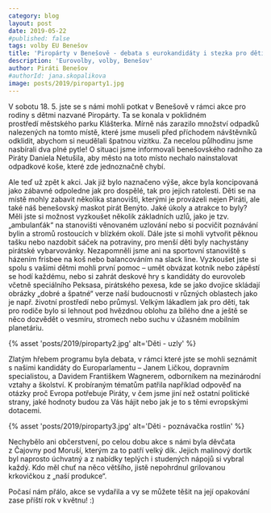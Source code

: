 ```yaml
---
category: blog
layout: post
date: 2019-05-22
#published: false
tags: volby EU Benešov
title: 'Piropárty v Benešově - debata s eurokandidáty i stezka pro děti'
description: 'Eurovolby, volby, Benešov'
author: Piráti Benešov
#authorId: jana.skopalikova
image: posts/2019/piroparty1.jpg
---
```

V sobotu 18. 5. jste se s námi mohli potkat v Benešově v rámci akce pro rodiny s dětmi nazvané Piropárty. Ta se konala v poklidném prostředí městského parku Klášterka. Mírně nás zarazilo množství odpadků nalezených na tomto místě, které jsme museli před příchodem návštěvníků odklidit, abychom si neudělali špatnou vizitku. Za necelou půlhodinu jsme nasbírali dva plné pytle! O situaci jsme informovali benešovského radního za Piráty Daniela Netušila, aby město na toto místo nechalo nainstalovat odpadkové koše, které zde jednoznačně chybí.

Ale teď už zpět k akci. Jak již bylo naznačeno výše, akce byla koncipovaná jako zábavné odpoledne jak pro dospělé, tak pro jejich ratolesti. Děti se na místě mohly zabavit několika stanovišti, kterými je provázeli nejen Piráti, ale také náš benešovský maskot pirát Benýto. Jaké úkoly a atrakce to byly? Měli jste si možnost vyzkoušet několik základních uzlů, jako je tzv. „ambulanťák“ na stanovišti věnovaném uzlování nebo si pocvičit poznávání bylin a stromů rostoucích v blízkém okolí. Dále jste si mohli vytvořit pěknou tašku nebo nazdobit sáček na potraviny, pro menší děti byly nachystány pirátské vybarvovánky. Nezapomněli jsme ani na sportovní stanoviště s házením frisbee na koš nebo balancováním na slack line. Vyzkoušet jste si spolu s vašimi dětmi mohli první pomoc – umět obvázat kotník nebo zápěstí se hodí každému, nebo si zahrát deskové hry s kandidáty do eurovoleb včetně speciálního Peksasa, pirátského pexesa, kde se jako dvojice skládají obrázky „dobré a špatné“ verze naší budoucnosti v různých oblastech jako je např. životní prostředí nebo průmysl. Velkým lákadlem jak pro děti, tak pro rodiče bylo si lehnout pod hvězdnou oblohu za bílého dne a ještě se něco dozvědět o vesmíru, stromech nebo suchu v úžasném mobilním planetáriu.

{% asset 'posts/2019/piroparty2.jpg' alt='Děti - uzly' %}

Zlatým hřebem programu byla debata, v rámci které jste se mohli seznámit s našimi kandidáty do Europarlamentu – Janem Ličkou, dopravním specialistou, a Davidem Františkem Wagnerem, odborníkem na mezinárodní vztahy a školství. K probíraným tématům patřila například odpověď na otázky proč Evropa potřebuje Piráty, v čem jsme jiní než ostatní politické strany, jaké hodnoty budou za Vás hájit nebo jak je to s těmi evropskými dotacemi.

{% asset 'posts/2019/piroparty3.jpg' alt='Děti - poznávačka rostlin' %}

Nechybělo ani občerstvení, po celou dobu akce s námi byla děvčata z Čajovny pod Moruší, kterým za to patří velký dík. Jejich malinový dortík byl naprosto úchvatný a z nabídky teplých i studených nápojů si vybral každý. Kdo měl chuť na něco většího, jistě nepohrdnul grilovanou krkovičkou z „naší produkce“.

Počasí nám přálo, akce se vydařila a vy se můžete těšit na její opakování zase příští rok v květnu! :)

